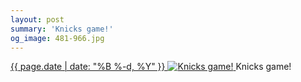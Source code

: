 ```yaml
---
layout: post
summary: 'Knicks game!'
og_image: 481-966.jpg
---
```


<p>
 <time>
  <a href="/481">
   {{ page.date | date: "%B %-d, %Y" }}
  </a>
 </time>
 <a href="/481">
  <img alt="Knicks game!" sizes="(min-width: 700px) 50vw, calc(100vw - 2rem)" src="{{ site.assets_url }}/481-483.jpg" srcset="{{ site.assets_url }}/481-966.jpg 966w, {{ site.assets_url }}/481-724.jpg 724w, {{ site.assets_url }}/481-483.jpg 483w, {{ site.assets_url }}/481-242.jpg 242w"/>
 </a>
 <span>
  Knicks game!
 </span>
</p>
